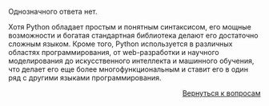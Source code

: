 Однозначного ответа нет.

Хотя Python обладает простым и понятным синтаксисом, его мощные возможности и богатая стандартная библиотека делают его
достаточно сложным языком. Кроме того, Python используется в различных областях программирования, от web-разработки и
научного моделирования до искусственного интеллекта и машинного обучения, что делает его еще более многофункциональным и
ставит его в один ряд с другими языками программирования.

<div align="right">

[Вернуться к вопросам](../Вопросы.md)

</div>

